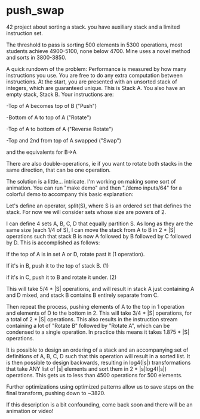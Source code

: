 # push_swap
42 project about sorting a stack. you have auxiliary stack and a limited instruction set.

 The threshold to pass is sorting 500 elements in 5300 operations, most students achieve 4900-5100, none below 4700. 
 Mine uses a novel method and sorts in 3800-3850.

A quick rundown of the problem:
Performance is measured by how many instructions you use. You are free to do any extra computation between instructions.
At the start, you are presented with an unsorted stack of integers, which are guaranteed unique. This is Stack A.
You also have an empty stack, Stack B.
Your instructions are:

-Top of A becomes top of B ("Push")

-Bottom of A to top of A ("Rotate")

-Top of A to bottom of A ("Reverse Rotate")

-Top and 2nd from top of A swapped ("Swap")

and the equivalents for B->A

There are also double-operations, ie if you want to rotate both stacks in the same direction, that can be one operation.

 The solution is a little... intricate. I'm working on making some sort of animation. 
 You can run "make demo" and then "./demo inputs/64" for a colorful demo to accompany this basic explanation:
 
 Let's define an operator, split(S), where S is an ordered set that defines the stack. For now we will consider sets whose size are powers of 2.
 
 I can define 4 sets A, B, C, D that equally partition S. As long as they are the same size (each 1/4 of S), I can move the stack from A to B in 2 * |S| operations such that stack B is now A followed by B followed by C followed by D. This is accomplished as follows:
 
 If the top of A is in set A or D, rotate past it (1 operation).
 
 If it's in B, push it to the top of stack B. (1)
 
 if it's in C, push it to B and rotate it under. (2)

This will take 5/4 * |S| operations, and will result in stack A just containing A and D mixed, and stack B contains B entirely separate from C.

Then repeat the process, pushing elements of A to the top in 1 operation and elements of D to the bottom in 2. This will take 3/4 * |S| operations, for a total of 2 * |S| operations. This also results in the instruction stream containing a lot of "Rotate B" followed by "Rotate A", which can be condensed to a single operation. In practice this means it takes 1.875 * |S| operations.

It is possible to design an ordering of a stack and an accompanying set of definitions of A, B, C, D such that this operation will result in a sorted list. It is then possible to design backwards, resulting in log4(|s|) transformations that take ANY list of |s| elements and sort them in 2 * |s|log4(|s|) operations. This gets us to less than 4500 operations for 500 elements.

Further optimizations using optimized patterns allow us to save steps on the final transform, pushing down to ~3820.


If this description is a bit confounding, come back soon and there will be an animation or video!
